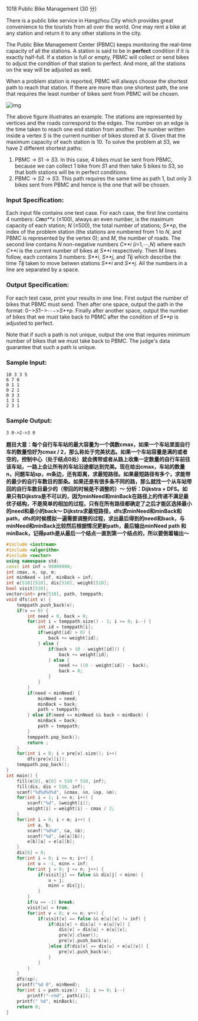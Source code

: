 1018 Public Bike Management (30 分)

There is a public bike service in Hangzhou City which provides great convenience to the tourists from all over the world. One may rent a bike at any station and return it to any other stations in the city.

The Public Bike Management Center (PBMC) keeps monitoring the real-time capacity of all the stations. A station is said to be in **perfect** condition if it is exactly half-full. If a station is full or empty, PBMC will collect or send bikes to adjust the condition of that station to perfect. And more, all the stations on the way will be adjusted as well.

When a problem station is reported, PBMC will always choose the shortest path to reach that station. If there are more than one shortest path, the one that requires the least number of bikes sent from PBMC will be chosen.

![img](https://images.ptausercontent.com/213)

The above figure illustrates an example. The stations are represented by vertices and the roads correspond to the edges. The number on an edge is the time taken to reach one end station from another. The number written inside a vertex *S* is the current number of bikes stored at *S*. Given that the maximum capacity of each station is 10. To solve the problem at *S*3, we have 2 different shortest paths:

1. PBMC -> *S*1 -> *S*3. In this case, 4 bikes must be sent from PBMC, because we can collect 1 bike from *S*1 and then take 5 bikes to *S*3, so that both stations will be in perfect conditions.
2. PBMC -> *S*2 -> *S*3. This path requires the same time as path 1, but only 3 bikes sent from PBMC and hence is the one that will be chosen.

### Input Specification:

Each input file contains one test case. For each case, the first line contains 4 numbers: *C**m**a**x* (≤100), always an even number, is the maximum capacity of each station; *N* (≤500), the total number of stations; *S**p*, the index of the problem station (the stations are numbered from 1 to *N*, and PBMC is represented by the vertex 0); and *M*, the number of roads. The second line contains *N* non-negative numbers *C**i* (*i*=1,⋯,*N*) where each *C**i* is the current number of bikes at *S**i* respectively. Then *M* lines follow, each contains 3 numbers: *S**i*, *S**j*, and *T**i**j* which describe the time *T**i**j* taken to move betwen stations *S**i* and *S**j*. All the numbers in a line are separated by a space.

### Output Specification:

For each test case, print your results in one line. First output the number of bikes that PBMC must send. Then after one space, output the path in the format: 0−>*S*1−>⋯−>*S**p*. Finally after another space, output the number of bikes that we must take back to PBMC after the condition of *S**p* is adjusted to perfect.

Note that if such a path is not unique, output the one that requires minimum number of bikes that we must take back to PBMC. The judge's data guarantee that such a path is unique.

### Sample Input:

```in
10 3 3 5
6 7 0
0 1 1
0 2 1
0 3 3
1 3 1
2 3 1
```

### Sample Output:

```out
3 0->2->3 0
```

**题目大意：每个自行车车站的最大容量为一个偶数cmax，如果一个车站里面自行车的数量恰好为cmax / 2，那么称处于完美状态。如果一个车站容量是满的或者空的，控制中心（处于结点0处）就会携带或者从路上收集一定数量的自行车前往该车站，一路上会让所有的车站沿途都达到完美。现在给出cmax，车站的数量n，问题车站sp，m条边，还有距离，求最短路径。如果最短路径有多个，求能带的最少的自行车数目的那条。如果还是有很多条不同的路，那么就找一个从车站带回的自行车数目最少的（带回的时候是不调整的）～**
**分析：Dijkstra + DFS。如果只有Dijkstra是不可以的，因为minNeed和minBack在路径上的传递不满足最优子结构，不是简单的相加的过程，只有在所有路径都确定了之后才能区选择最小的need和最小的back～**
**Dijkstra求最短路径，dfs求minNeed和minBack和path，dfs的时候模拟一遍需要调整的过程，求出最后得到的need和back，与minNeed和minBack比较然后根据情况更新path，最后输出minNeed path 和 minBack，记得path是从最后一个结点一直到第一个结点的，所以要倒着输出～**

```c++
#include <iostream>
#include <algorithm>
#include <vector>
using namespace std;
const int inf = 99999999;
int cmax, n, sp, m;
int minNeed = inf, minBack = inf;
int e[510][510], dis[510], weight[510];
bool visit[510];
vector<int> pre[510], path, temppath;
void dfs(int v) {
    temppath.push_back(v);
    if(v == 0) {
        int need = 0, back = 0;
        for(int i = temppath.size() - 1; i >= 0; i--) {
            int id = temppath[i];
            if(weight[id] > 0) {
                back += weight[id];
            } else {
                if(back > (0 - weight[id])) {
                    back += weight[id];
                } else {
                    need += ((0 - weight[id]) - back);
                    back = 0;
                }
            }
        }
        if(need < minNeed) {
            minNeed = need;
            minBack = back;
            path = temppath;
        } else if(need == minNeed && back < minBack) {
            minBack = back;
            path = temppath;
        }
        temppath.pop_back();
        return ;
    }
    for(int i = 0; i < pre[v].size(); i++)
        dfs(pre[v][i]);
    temppath.pop_back();
}
int main() {
    fill(e[0], e[0] + 510 * 510, inf);
    fill(dis, dis + 510, inf);
    scanf("%d%d%d%d", &cmax, &n, &sp, &m);
    for(int i = 1; i <= n; i++) {
        scanf("%d", &weight[i]);
        weight[i] = weight[i] - cmax / 2;
    }
    for(int i = 0; i < m; i++) {
        int a, b;
        scanf("%d%d", &a, &b);
        scanf("%d", &e[a][b]);
        e[b][a] = e[a][b];
    }
    dis[0] = 0;
    for(int i = 0; i <= n; i++) {
        int u = -1, minn = inf;
        for(int j = 0; j <= n; j++) {
            if(visit[j] == false && dis[j] < minn) {
                u = j;
                minn = dis[j];
            }
        }
        if(u == -1) break;
        visit[u] = true;
        for(int v = 0; v <= n; v++) {
            if(visit[v] == false && e[u][v] != inf) {
                if(dis[v] > dis[u] + e[u][v]) {
                    dis[v] = dis[u] + e[u][v];
                    pre[v].clear();
                    pre[v].push_back(u);
                }else if(dis[v] == dis[u] + e[u][v]) {
                    pre[v].push_back(u);
                }
            }
        }
    }
    dfs(sp);
    printf("%d 0", minNeed);
    for(int i = path.size() - 2; i >= 0; i--)
        printf("->%d", path[i]);
    printf(" %d", minBack);
    return 0;
}
```

